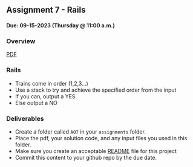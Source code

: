 ## Assignment 7 - Rails
#### Due: 09-15-2023 (Thursday @ 11:00 a.m.)

### Overview

[PDF](514.pdf)


### Rails

- Trains come in order (1,2,3...)
- Use a stack to try and achieve the specified order from the input
- If you can, output a YES
- Else output a NO

### Deliverables

- Create a folder called `A07` in your `assignments` folder.
- Place the pdf, your solution code, and any input files you used in this folder.
- Make sure you create an acceptable [README](../../Resources/03-Readmees/README.md) file for this project 
- Commit this content to your github repo by the due date.